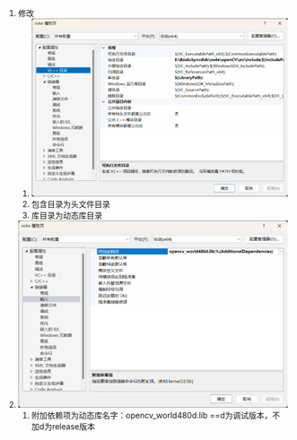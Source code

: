 1. 修改
    1. ![image-20231107182932577](res/00.配置.assets/image-20231107182932577.png)
    2. 包含目录为头文件目录
    3. 库目录为动态库目录
2. ![image-20231107183013887](res/00.配置.assets/image-20231107183013887.png)
    1. 附加依赖项为动态库名字：opencv_world480d.lib  ==d为调试版本，不加d为release版本